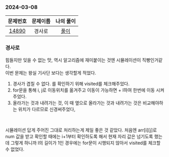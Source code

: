 ### 2024-03-08
|                      문제번호                      | 문제이름 | 나의 풀이  |
|:----------------------------------------------:|:----:|:------:|
| [14890](https://www.acmicpc.net/problem/14890) | 경사로  | [풀이](https://github.com/Kminwo-o/BaekJoon-Algorithm/blob/main/%EB%B0%B1%EC%A4%80/Gold/14890.%E2%80%85%EA%B2%BD%EC%82%AC%EB%A1%9C/%EA%B2%BD%EC%82%AC%EB%A1%9C.java) |

### 경사로
힘들지만 잊을 수 없는 맛, 역시 알고리즘에 재미붙이는 것엔 시뮬레이션이 직빵인거같다.<br>
이번 문제는 왕실 기사단 보다는 생각할게 적었다. 
1. 경사가 겹칠 수 없다. 를 확인하기 위해 visited를 체크해주었다. <br>
2. for문을 통해 i, j로 이동위치를 옮겨주고 이동이 가능하면 + l하여 한번에 이동 시켜주었다.
3. 올라가는 것과 내려가는 것, 이 때 옆으로 올라가는 것과 내려가는 것은 비교해야하는 위치가 다르므로 신경써주었다,
<br>

시뮬레이션 답게 주어진 그대로 처리하는게 제일 좋은 것 같았다. 처음엔 arr[i][j]로 num 값을 받고 확인할 때에는 i+1부터 확인하도록 해서 현재 자리 값은 넘기도록 했는데
그렇게 하니까 l의 길이가 1인 경우에는 for문이 시행되지 않아서 visited를 체크할 수 없었다. <br>
